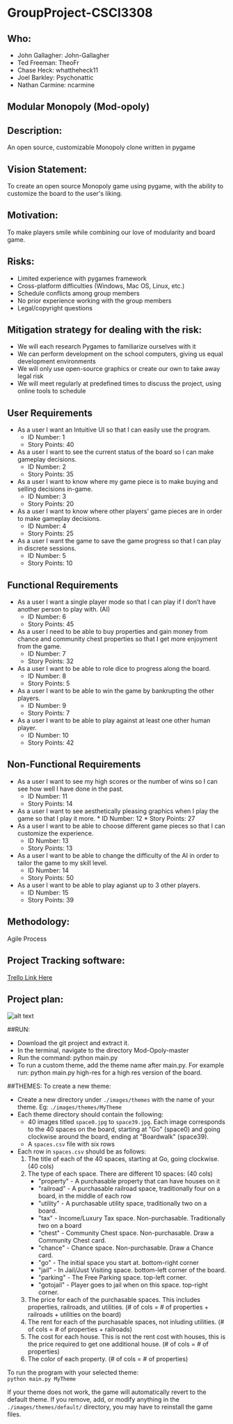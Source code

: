 # GroupProject-CSCI3308

## Who:
 * John Gallagher: John-Gallagher
 * Ted Freeman: TheoFr
 * Chase Heck: whattheheck11
 * Joel Barkley: Psychonattic
 * Nathan Carmine: ncarmine

## Modular Monopoly (Mod-opoly)

## Description:
An open source, customizable Monopoly clone written in pygame

## Vision Statement:
To create an open source Monopoly game using pygame, with the ability to customize the board to the user's liking.

## Motivation: 
To make players smile while combining our love of modularity and board game.

## Risks: 
 * Limited experience with pygames framework
 * Cross-platform difficulties (Windows, Mac OS, Linux, etc.)
 * Schedule conflicts among group members
 * No prior experience working with the group members
 * Legal/copyright questions

## Mitigation strategy for dealing with the risk:
 * We will each research Pygames to familiarize ourselves with it
 * We can perform development on the school computers, giving us equal development environments
 * We will only use open-source graphics or create our own to take away legal risk
 * We will meet regularly at predefined times to discuss the project, using online tools to schedule

## User Requirements
  * As a user I want an Intuitive UI so that I can easily use the program.
    * ID Number: 1
    * Story Points: 40
  * As a user I want to see the current status of the board so I can make gameplay decisions.
    * ID Number: 2
    * Story Points: 35
  * As a user I want to know where my game piece is to make buying and selling decisions in-game.
    * ID Number: 3
    * Story Points: 20
  * As a user I want to know where other players' game pieces are in order to make gameplay decisions.
    * ID Number: 4
    * Story Points: 25
  * As a user I want the game to save the game progress so that I can play in discrete sessions.
    * ID Number: 5
    * Story Points: 10

## Functional Requirements
  * As a user I want a single player mode so that I can play if I don’t have another person to play with. (AI)
    * ID Number: 6
    * Story Points: 45
  * As a user I need to be able to buy properties and gain money from chance and community chest properties so that I get more enjoyment from the game.
    * ID Number: 7
    * Story Points: 32
  * As a user I want to be able to role dice to progress along the board.
    * ID Number: 8
    * Story Points: 5
  * As a user I want to be able to win the game by bankrupting the other players. 
    * ID Number: 9
    * Story Points: 7
  * As a user I want to be able to play against at least one other human player.
    * ID Number: 10
    * Story Points: 42

## Non-Functional Requirements
  * As a user I want to see my high scores or the number of wins so I can see how well I have done in the past.
    * ID Number: 11
    * Story Points: 14
  *  As a user I want to see aesthetically pleasing graphics when I play the game so that I play it more.
    * ID Number: 12
    * Story Points: 27
  * As a user I want to be able to choose different game pieces so that I can customize the experience.
    * ID Number: 13
    * Story Points: 13
  * As a user I want to be able to change the difficulty of the AI in order to tailor the game to my skill level.
    * ID Number: 14
    * Story Points: 50
  * As a user I want to be able to play agianst up to 3 other players.
    * ID Number: 15
    * Story Points: 39

## Methodology: 
Agile Process

## Project Tracking software:
[Trello Link Here](https://trello.com/b/IyxuIwpX/meme-monopoly)

## Project plan: 
![alt text](https://cloud.githubusercontent.com/assets/14183096/13134718/e07562dc-d5c6-11e5-95ed-69e5f7f78775.png "Trello Board Screenshot")

##RUN:
* Download the git project and extract it.
* In the terminal, navigate to the directory Mod-Opoly-master
* Run the command: python main.py
* To run a custom theme, add the theme name after main.py.  For example run: python main.py high-res for a high res version of the board.

##THEMES:
To create a new theme:
 - Create a new directory under `./images/themes` with the name of your theme. Eg: `./images/themes/MyTheme`
 - Each theme directory should contain the following:
 	- 40 images titled `space0.jpg` to `space39.jpg`. Each image corresponds to the 40 spaces on the board, starting at "Go" (space0) and going clockwise around the board, ending at "Boardwalk" (space39).
 	- A `spaces.csv` file with six rows
 - Each row in `spaces.csv` should be as follows:
	 1. The title of each of the 40 spaces, starting at Go, going clockwise. (40 cols)
	 2. The type of each space. There are different 10 spaces: (40 cols)
	 	- "property" - A purchasable property that can have houses on it
	 	- "railroad" - A purchasable railroad space, traditionally four on a board, in the middle of each row
	 	- "utility" - A purchasable utility space, traditionally two on a board.
	 	- "tax" - Income/Luxury Tax space. Non-purchasable. Traditionally two on a board
	 	- "chest" - Community Chest space. Non-purchasable. Draw a Community Chest card.
	 	- "chance" - Chance space. Non-purchasable. Draw a Chance card.
	 	- "go" - The initial space you start at. bottom-right corner
	 	- "jail" - In Jail/Just Visiting space. bottom-left corner of the board.
	 	- "parking" - The Free Parking space. top-left corner.
	 	- "gotojail" - Player goes to jail when on this space. top-right corner.
	 3. The price for each of the purchasable spaces. This includes properties, railroads, and utilities. (# of cols = # of properties + railroads + utilities on the board)
	 4. The rent for each of the purchasable spaces, not inluding utilities. (# of cols = # of properties + railroads)
	 5. The cost for each house. This is not the rent cost with houses, this is the price required to get one additional house. (# of cols = # of properties)
	 6. The color of each property. (# of cols = # of properties)

To run the program with your selected theme:  
`python main.py MyTheme`

If your theme does not work, the game will automatically revert to the default theme. If you remove, add, or modify anything in the `./images/themes/default/` directory, you may have to reinstall the game files.
